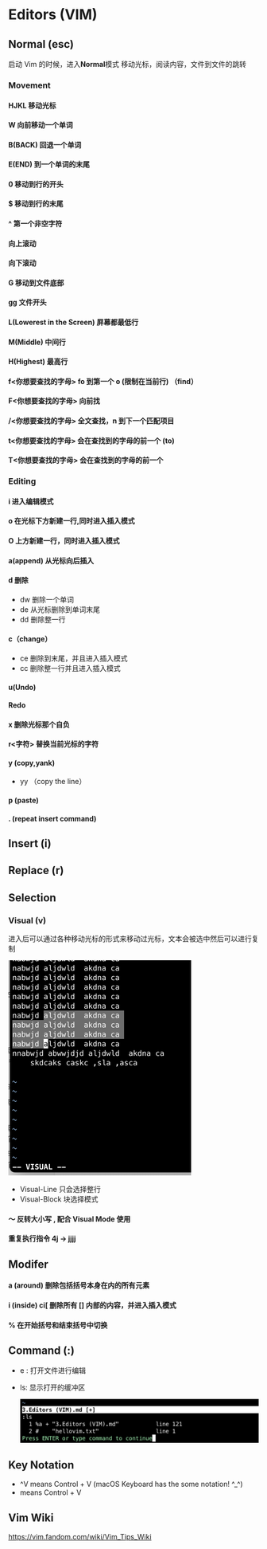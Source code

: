 # Editors (VIM)

## Normal (esc)
启动 Vim 的时候，进入**Normal**模式
移动光标，阅读内容，文件到文件的跳转

### Movement

#### HJKL 移动光标

#### W 向前移动一个单词

#### B(BACK) 回退一个单词

#### E(END) 到一个单词的末尾

#### 0 移动到行的开头

#### $ 移动到行的末尾

#### ^ 第一个非空字符

#### <C-U> 向上滚动

#### <C-D> 向下滚动

#### G 移动到文件底部

#### gg 文件开头

#### L(Lowerest in the Screen) 屏幕都最低行

#### M(Middle) 中间行

#### H(Highest) 最高行

#### f<你想要查找的字母> fo 到第一个 o (限制在当前行) （find）

#### F<你想要查找的字母> 向前找

#### /<你想要查找的字母> 全文查找，n 到下一个匹配项目

#### t<你想要查找的字母> 会在查找到的字母的前一个 (to)

#### T<你想要查找的字母> 会在查找到的字母的前一个

### Editing

#### i 进入编辑模式

#### o 在光标下方新建一行,同时进入插入模式

#### O 上方新建一行，同时进入插入模式

#### a(append) 从光标向后插入

#### d 删除

* dw 删除一个单词
* de 从光标删除到单词末尾
* dd 删除整一行

#### c（change）

* ce 删除到末尾，并且进入插入模式
* cc 删除整一行并且进入插入模式

#### u(Undo)

#### <C-R> Redo

#### x 删除光标那个自负

#### r<字符> 替换当前光标的字符

#### y (copy,yank)

* yy （copy the line）

#### p (paste)

#### . (repeat insert command)



## Insert (i)


## Replace (r)

## Selection 

### Visual (v)

进入后可以通过各种移动光标的形式来移动过光标，文本会被选中然后可以进行复制

<img src="./assets/CleanShot%202024-01-04%20at%2015.52.24@2x.png" alt="CleanShot 2024-01-04 at 15.52.24@2x" style="zoom:50%;" />

* Visual-Line <S-V> 只会选择整行
* Visual-Block <C-V> 块选择模式

#### ～ 反转大小写 , 配合 Visual Mode 使用

#### <Number><Command> 重复执行指令 4j -> jjjj

## Modifer

#### a (around) 删除包括括号本身在内的所有元素

#### i (inside) ci[ 删除所有 [] 内部的内容，并进入插入模式

#### % 在开始括号和结束括号中切换





## Command (:)

* e <filename>: 打开文件进行编辑

* ls: 显示打开的缓冲区

  <img src="./assets/CleanShot%202024-01-04%20at%2016.40.59@2x.png" alt="CleanShot 2024-01-04 at 16.40.59@2x" style="zoom:50%;" />
## Key Notation

* ^V means Control + V (macOS Keyboard has the some notation! ^_^)
* <C-V> means Control + V

## Vim Wiki

https://vim.fandom.com/wiki/Vim_Tips_Wiki





